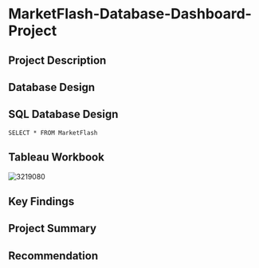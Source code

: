 # MarketFlash-Database-Dashboard-Project

## Project Description


## Database Design


## SQL Database Design
`SELECT *
FROM MarketFlash`

## Tableau Workbook

![3219080](https://github.com/user-attachments/assets/3a1a7cb1-5db2-47c7-9c73-fea204beb495)


## Key Findings


## Project Summary



## Recommendation



